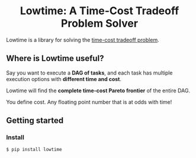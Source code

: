 <h1 align="center">Lowtime: A Time-Cost Tradeoff Problem Solver</h1>

Lowtime is a library for solving the [time-cost tradeoff problem](https://link.springer.com/chapter/10.1007/978-3-030-61423-2_5).

## Where is Lowtime useful?

Say you want to execute a **DAG of tasks**, and each task has multiple execution options with **different time and cost**.

Lowtime will find the **complete time-cost Pareto frontier** of the entire DAG.

You define cost. Any floating point number that is at odds with time!


## Getting started

### Install

```console
$ pip install lowtime
```
